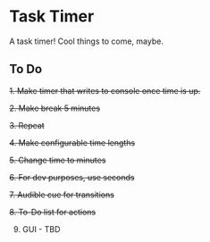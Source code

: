 # Task Timer

A task timer! Cool things to come, maybe.

## To Do

~~1. Make timer that writes to console once time is up.~~

~~2. Make break 5 minutes~~

~~3. Repeat~~

~~4. Make configurable time lengths~~

~~5. Change time to minutes~~

~~6. For dev purposes, use seconds~~

~~7. Audible cue for transitions~~

~~8. To-Do list for actions~~
 
9. GUI - TBD